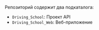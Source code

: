 Репозиторий содержит два подкаталога:
- `Driving_School`: Проект API
- `Driving_School_Web`: Веб-приложение
